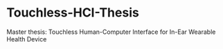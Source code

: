 # Touchless-HCI-Thesis
Master thesis: Touchless Human-Computer Interface for In-Ear Wearable Health Device
